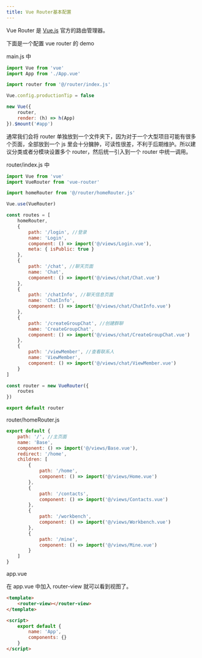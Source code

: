 ```yaml
---
title: Vue Router基本配置
---
```


Vue Router 是 [Vue.js](http://cn.vuejs.org/) 官方的路由管理器。

下面是一个配置 vue router 的 demo

main.js 中

```javascript
import Vue from 'vue'
import App from './App.vue'

import router from '@/router/index.js'

Vue.config.productionTip = false

new Vue({
    router,
    render: (h) => h(App)
}).$mount('#app')
```

通常我们会将 router 单独放到一个文件夹下，因为对于一个大型项目可能有很多个页面，全部放到一个 js 里会十分臃肿，可读性很差，不利于后期维护。所以建议分类或者分模块设置多个 router，然后统一引入到一个 router 中统一调用。

router/index.js 中

```javascript
import Vue from 'vue'
import VueRouter from 'vue-router'

import homeRouter from '@/router/homeRouter.js'

Vue.use(VueRouter)

const routes = [
    homeRouter,
    {
        path: '/login', //登录
        name: 'Login',
        component: () => import('@/views/Login.vue'),
        meta: { isPublic: true }
    },
    {
        path: '/chat', //聊天页面
        name: 'Chat',
        component: () => import('@/views/chat/Chat.vue')
    },
    {
        path: '/chatInfo', //聊天信息页面
        name: 'ChatInfo',
        component: () => import('@/views/chat/ChatInfo.vue')
    },
    {
        path: '/createGroupChat', //创建群聊
        name: 'CreateGroupChat',
        component: () => import('@/views/chat/CreateGroupChat.vue')
    },
    {
        path: '/viewMember', //查看联系人
        name: 'ViewMember',
        component: () => import('@/views/chat/ViewMember.vue')
    }
]

const router = new VueRouter({
    routes
})

export default router
```

router/homeRouter.js

```javascript
export default {
    path: '/', //主页面
    name: 'Base',
    component: () => import('@/views/Base.vue'),
    redirect: '/home',
    children: [
        {
            path: '/home',
            component: () => import('@/views/Home.vue')
        },
        {
            path: '/contacts',
            component: () => import('@/views/Contacts.vue')
        },
        {
            path: '/workbench',
            component: () => import('@/views/Workbench.vue')
        },
        {
            path: '/mine',
            component: () => import('@/views/Mine.vue')
        }
    ]
}
```

app.vue

在 app.vue 中加入 router-view 就可以看到视图了。

```html
<template>
    <router-view></router-view>
</template>

<script>
    export default {
        name: 'App',
        components: {}
    }
</script>
```
